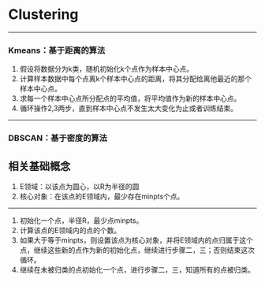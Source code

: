 # Clustering
----

### Kmeans：基于距离的算法
1. 假设将数据分为k类，随机初始化k个点作为样本中心点。
2. 计算样本数据中每个点离k个样本中心点的距离，将其分配给离他最近的那个样本中心点。
3. 求每一个样本中心点所分配点的平均值，将平均值作为新的样本中心点。
4. 循环操作2,3两步，直到样本中心点不发生太大变化为止或者训练结束。
----
### DBSCAN：基于密度的算法
相关基础概念
---
1. E领域：以该点为圆心，以R为半径的圆
2. 核心对象：在该点的E领域内，最少存在minpts个点。
---
1. 初始化一个点，半径R，最少点minpts。
2. 计算该点的E领域内的点的个数。
3. 如果大于等于minpts，则设置该点为核心对象，并将E领域内的点归属于这个点，继续这些新的点作为新的初始化点，继续进行步骤二，三；否则结束这次循环。
4. 继续在未被归类的点初始化一个点，进行步骤二，三，知道所有的点被归类。
